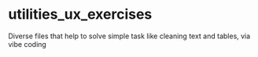 # utilities_ux_exercises
Diverse files that help to solve simple task like cleaning text and tables, via vibe coding
